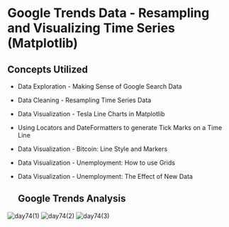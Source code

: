 # Google Trends Data - Resampling and Visualizing Time Series (Matplotlib)

## Concepts Utilized 
- Data Exploration - Making Sense of Google Search Data
- Data Cleaning - Resampling Time Series Data
- Data Visualization - Tesla Line Charts in Matplotlib
- Using Locators and DateFormatters to generate Tick Marks on a Time Line
- Data Visualization - Bitcoin: Line Style and Markers
- Data Visualization - Unemployment: How to use Grids
- Data Visualization - Unemployment: The Effect of New Data

  ## Google Trends Analysis
![day74(1)](https://user-images.githubusercontent.com/98851253/166164014-eae704af-fecd-4929-bdc6-4ebb2aff1fda.png)
![day74(2)](https://user-images.githubusercontent.com/98851253/166164015-26373f1e-3311-4383-9f87-3f76b93a27d6.png)
![day74(3)](https://user-images.githubusercontent.com/98851253/166164016-38ebacd2-4622-49fb-a916-8bc90bcebddd.png)
